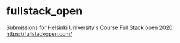 # fullstack_open
Submissions for Helsinki University's Course Full Stack open 2020. https://fullstackopen.com/
